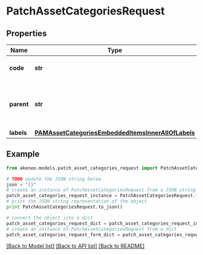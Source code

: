 # PatchAssetCategoriesRequest


## Properties
Name | Type | Description | Notes
------------ | ------------- | ------------- | -------------
**code** | **str** | PAM asset category code | 
**parent** | **str** | PAM ssset category code of the parent&#39;s asset category | [optional] [default to 'null']
**labels** | [**PAMAssetCategoriesEmbeddedItemsInnerAllOfLabels**](PAMAssetCategoriesEmbeddedItemsInnerAllOfLabels.md) |  | [optional] 

## Example

```python
from akeneo.models.patch_asset_categories_request import PatchAssetCategoriesRequest

# TODO update the JSON string below
json = "{}"
# create an instance of PatchAssetCategoriesRequest from a JSON string
patch_asset_categories_request_instance = PatchAssetCategoriesRequest.from_json(json)
# print the JSON string representation of the object
print PatchAssetCategoriesRequest.to_json()

# convert the object into a dict
patch_asset_categories_request_dict = patch_asset_categories_request_instance.to_dict()
# create an instance of PatchAssetCategoriesRequest from a dict
patch_asset_categories_request_form_dict = patch_asset_categories_request.from_dict(patch_asset_categories_request_dict)
```
[[Back to Model list]](../README.md#documentation-for-models) [[Back to API list]](../README.md#documentation-for-api-endpoints) [[Back to README]](../README.md)


